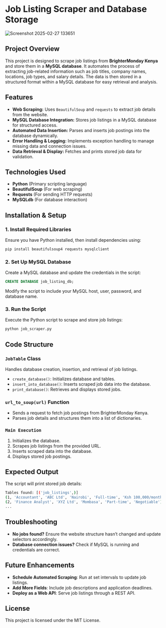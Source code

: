 # Job Listing Scraper and Database Storage
![Screenshot 2025-02-27 133651](https://github.com/user-attachments/assets/100a8ccb-b362-4fcc-92e9-f083eb9f59be)

## Project Overview
This project is designed to scrape job listings from **BrighterMonday Kenya** and store them in a **MySQL database**. It automates the process of extracting job-related information such as job titles, company names, locations, job types, and salary details. The data is then stored in a structured format within a MySQL database for easy retrieval and analysis.

## Features
- **Web Scraping:** Uses `BeautifulSoup` and `requests` to extract job details from the website.
- **MySQL Database Integration:** Stores job listings in a MySQL database for structured access.
- **Automated Data Insertion:** Parses and inserts job postings into the database dynamically.
- **Error Handling & Logging:** Implements exception handling to manage missing data and connection issues.
- **Data Retrieval & Display:** Fetches and prints stored job data for validation.

## Technologies Used
- **Python** (Primary scripting language)
- **BeautifulSoup** (For web scraping)
- **Requests** (For sending HTTP requests)
- **MySQLdb** (For database interaction)

## Installation & Setup

### 1. Install Required Libraries
Ensure you have Python installed, then install dependencies using:
```sh
pip install beautifulsoup4 requests mysqlclient
```

### 2. Set Up MySQL Database
Create a MySQL database and update the credentials in the script:
```sql
CREATE DATABASE job_listing_db;
```
Modify the script to include your MySQL host, user, password, and database name.

### 3. Run the Script
Execute the Python script to scrape and store job listings:
```sh
python job_scraper.py
```

## Code Structure
### `JobTable` Class
Handles database creation, insertion, and retrieval of job listings.
- `create_database()`: Initializes database and tables.
- `insert_into_database()`: Inserts scraped job data into the database.
- `print_database()`: Retrieves and displays stored jobs.

### `url_to_soup(url)` Function
- Sends a request to fetch job postings from BrighterMonday Kenya.
- Parses job details and structures them into a list of dictionaries.

### `Main Execution`
1. Initializes the database.
2. Scrapes job listings from the provided URL.
3. Inserts scraped data into the database.
4. Displays stored job postings.

## Expected Output
The script will print stored job details:
```sh
Tables found: [('job_listings',)]
(1, 'Accountant', 'ABC Ltd', 'Nairobi', 'Full-time', 'Ksh 100,000/month')
(2, 'Finance Analyst', 'XYZ Ltd', 'Mombasa', 'Part-time', 'Negotiable')
...
```

## Troubleshooting
- **No jobs found?** Ensure the website structure hasn’t changed and update selectors accordingly.
- **Database connection issues?** Check if MySQL is running and credentials are correct.

## Future Enhancements
- **Schedule Automated Scraping**: Run at set intervals to update job listings.
- **Add More Fields**: Include job descriptions and application deadlines.
- **Deploy as a Web API**: Serve job listings through a REST API.

## License
This project is licensed under the MIT License.

